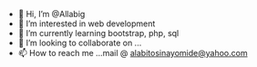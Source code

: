 - 👋 Hi, I’m @Allabig
- 👀 I’m interested in web development
- 🌱 I’m currently learning bootstrap, php, sql
- 💞️ I’m looking to collaborate on ...
- 📫 How to reach me ...mail @ alabitosinayomide@yahoo.com

<!---
Allabig/Allabig is a ✨ special ✨ repository because its `README.md` (this file) appears on your GitHub profile.
You can click the Preview link to take a look at your changes.
--->

